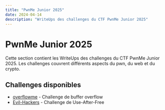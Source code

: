 ```yaml
---
title: "PwnMe Junior 2025"
date: 2024-04-14
description: "WriteUps des challenges du CTF PwnMe Junior 2025"
---
```


# PwnMe Junior 2025

Cette section contient les WriteUps des challenges du CTF PwnMe Junior 2025. Les challenges couvrent différents aspects du pwn, du web et du crypto.

## Challenges disponibles

- [overflowme](/writeups/pwnme-junior/2024-04-14-pwnme-overflowme/) - Challenge de buffer overflow
- [Evil-Hackers](/writeups/pwnme-junior/2024-04-14-pwnme-evilhackers/) - Challenge de Use-After-Free 